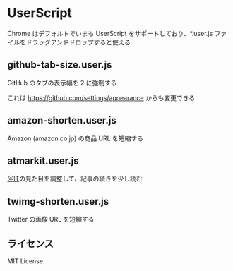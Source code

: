 # UserScript

Chrome はデフォルトでいまも UserScript をサポートしており、\*.user.js ファイルをドラッグアンドドロップすると使える

## github-tab-size.user.js

GitHub のタブの表示幅を 2 に強制する

これは https://github.com/settings/appearance からも変更できる

## amazon-shorten.user.js

Amazon (amazon.co.jp) の商品 URL を短縮する

## atmarkit.user.js

[＠IT](https://atmarkit.itmedia.co.jp/)の見た目を調整して、記事の続きを少し読む

## twimg-shorten.user.js

Twitter の画像 URL を短縮する

## ライセンス

MIT License
